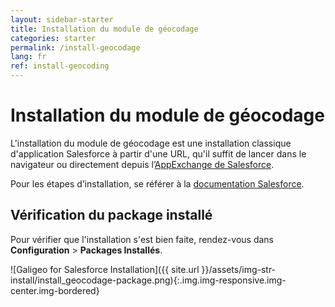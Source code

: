 ```yaml
---
layout: sidebar-starter
title: Installation du module de géocodage
categories: starter
permalink: /install-geocodage
lang: fr
ref: install-geocoding
---
```


# Installation du module de géocodage

L'installation du module de géocodage est une installation classique d'application Salesforce à partir d'une URL, qu'il suffit de lancer dans le navigateur ou directement depuis l’[AppExchange de Salesforce](https://appexchange.salesforce.com).

Pour les étapes d’installation, se référer à la [documentation Salesforce](https://developer.salesforce.com/docs/atlas.en-us.appExchangeInstallGuide.meta/appExchangeInstallGuide/appexchange_install_installation.htm).

## Vérification du package installé

Pour vérifier que l'installation s'est bien faite, rendez-vous dans **Configuration** > **Packages Installés**.

![Galigeo for Salesforce Installation]({{ site.url }}/assets/img-str-install/install_geocodage-package.png){:.img.img-responsive.img-center.img-bordered}